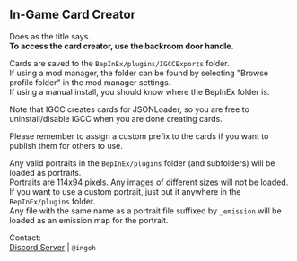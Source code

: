 ## In-Game Card Creator ##

Does as the title says.  
**To access the card creator, use the backroom door handle.**

Cards are saved to the `BepInEx/plugins/IGCCExports` folder.  
If using a mod manager, the folder can be found by selecting "Browse profile folder" in the mod manager settings.  
If using a manual install, you should know where the BepInEx folder is.

Note that IGCC creates cards for JSONLoader, so you are free to uninstall/disable IGCC when you are done creating cards.  

Please remember to assign a custom prefix to the cards if you want to publish them for others to use.

Any valid portraits in the `BepInEx/plugins` folder (and subfolders) will be loaded as portraits.    
Portraits are 114x94 pixels. Any images of different sizes will not be loaded.  
If you want to use a custom portrait, just put it anywhere in the `BepInEx/plugins` folder.  
Any file with the same name as a portrait file suffixed by `_emission` will be loaded as an emission map for the portrait.

Contact:  
[Discord Server](https://discord.gg/9Xqvb8Cszg) | `@ingoh`